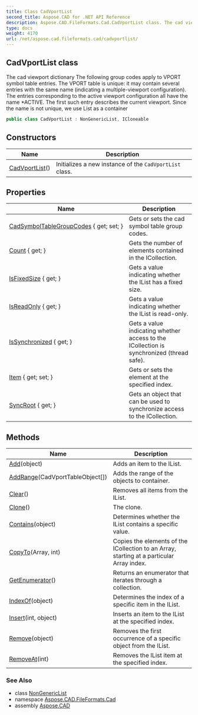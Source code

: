 ```yaml
---
title: Class CadVportList
second_title: Aspose.CAD for .NET API Reference
description: Aspose.CAD.FileFormats.Cad.CadVportList class. The cad viewport dictionary The following group codes apply to VPORT symbol table entries. The VPORT table is unique it may contain several entries with the same name indicating a multipleviewport configuration. The entries corresponding to the active viewport configuration all have the name ACTIVE. The first such entry describes the current viewport. Since the name is not unique we use List as a container
type: docs
weight: 4170
url: /net/aspose.cad.fileformats.cad/cadvportlist/
---
```

## CadVportList class

The cad viewport dictionary The following group codes apply to VPORT symbol table entries. The VPORT table is unique: it may contain several entries with the same name (indicating a multiple-viewport configuration). The entries corresponding to the active viewport configuration all have the name *ACTIVE. The first such entry describes the current viewport. Since the name is not unique, we use List as a container

```csharp
public class CadVportList : NonGenericList, ICloneable
```

## Constructors

| Name | Description |
| --- | --- |
| [CadVportList](cadvportlist/)() | Initializes a new instance of the `CadVportList` class. |

## Properties

| Name | Description |
| --- | --- |
| [CadSymbolTableGroupCodes](../../aspose.cad.fileformats.cad/cadvportlist/cadsymboltablegroupcodes/) { get; set; } | Gets or sets the cad symbol table group codes. |
| [Count](../../aspose.cad/nongenericlist/count/) { get; } | Gets the number of elements contained in the ICollection. |
| [IsFixedSize](../../aspose.cad/nongenericlist/isfixedsize/) { get; } | Gets a value indicating whether the IList has a fixed size. |
| [IsReadOnly](../../aspose.cad/nongenericlist/isreadonly/) { get; } | Gets a value indicating whether the IList is read-only. |
| [IsSynchronized](../../aspose.cad/nongenericlist/issynchronized/) { get; } | Gets a value indicating whether access to the ICollection is synchronized (thread safe). |
| [Item](../../aspose.cad/nongenericlist/item/) { get; set; } | Gets or sets the element at the specified index. |
| [SyncRoot](../../aspose.cad/nongenericlist/syncroot/) { get; } | Gets an object that can be used to synchronize access to the ICollection. |

## Methods

| Name | Description |
| --- | --- |
| [Add](../../aspose.cad/nongenericlist/add/)(object) | Adds an item to the IList. |
| [AddRange](../../aspose.cad.fileformats.cad/cadvportlist/addrange/)(CadVportTableObject[]) | Adds the range of the objects to container. |
| [Clear](../../aspose.cad/nongenericlist/clear/)() | Removes all items from the IList. |
| [Clone](../../aspose.cad.fileformats.cad/cadvportlist/clone/)() | The clone. |
| [Contains](../../aspose.cad/nongenericlist/contains/)(object) | Determines whether the IList contains a specific value. |
| [CopyTo](../../aspose.cad/nongenericlist/copyto/)(Array, int) | Copies the elements of the ICollection to an Array, starting at a particular Array index. |
| [GetEnumerator](../../aspose.cad/nongenericlist/getenumerator/)() | Returns an enumerator that iterates through a collection. |
| [IndexOf](../../aspose.cad/nongenericlist/indexof/)(object) | Determines the index of a specific item in the IList. |
| [Insert](../../aspose.cad/nongenericlist/insert/)(int, object) | Inserts an item to the IList at the specified index. |
| [Remove](../../aspose.cad/nongenericlist/remove/)(object) | Removes the first occurrence of a specific object from the IList. |
| [RemoveAt](../../aspose.cad/nongenericlist/removeat/)(int) | Removes the IList item at the specified index. |

### See Also

* class [NonGenericList](../../aspose.cad/nongenericlist/)
* namespace [Aspose.CAD.FileFormats.Cad](../../aspose.cad.fileformats.cad/)
* assembly [Aspose.CAD](../../)


